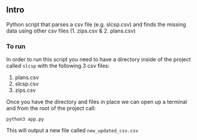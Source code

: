 ## Intro

Python script that parses a csv file (e.g. slcsp.csv) and finds the missing data using other csv files (1. zips.csv & 2. plans.csv)

### To run

In order to run this script you need to have a directory inside of the project called `slcsp` with the following 3 csv files:
1. plans.csv
2. slcsp.csv
3. zips.csv

Once you have the directory and files in place we can open up a terminal and from the root of the project call:

``
python3 app.py 
``

This will output a new file called `new_updated_csv.csv`
